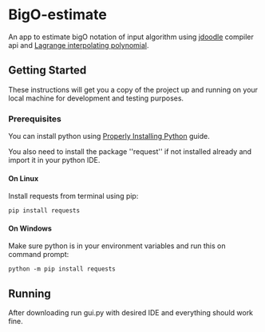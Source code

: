 # BigO-estimate

An app to estimate bigO notation of input algorithm using [jdoodle](https://www.jdoodle.com/) compiler api and 
[Lagrange interpolating polynomial](https://en.wikipedia.org/wiki/Lagrange_polynomial).

## Getting Started

These instructions will get you a copy of the project up and running on your local machine for development and testing purposes.

### Prerequisites
You can install python using [Properly Installing Python](https://docs.python-guide.org/starting/installation/) guide.

You also need to install the package ''request'' if not installed already and import it in your python IDE.

#### On Linux

 Install requests from terminal using pip:

```
pip install requests
```
#### On Windows
Make sure python is in your environment variables and run this on command prompt:
```
python -m pip install requests
```
## Running

After downloading run gui.py with desired IDE and everything should work fine.
